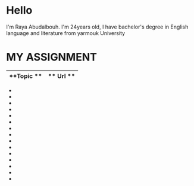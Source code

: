# Hello
I'm Raya Abudalbouh. I'm 24years old, I have bachelor's degree in English language and literature from yarmouk University

# MY ASSIGNMENT

**Topic **|** Url **
----------|--------
-
-
-
-
-
-
-
-
-
-
-
-
-
-
-